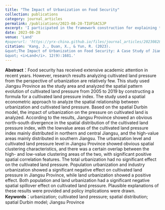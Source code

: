 ```yaml
---
title: "The Impact of Urbanization on Food Security"
collection: publications
category: journal_articles
permalink: /publications/2023-08-28-TIUFSACSJP
excerpt: 'I participated in the framework construction for explaining the results of this article.'
date: 2023-08-28
venue: 'Land'
#paperurl: 'https://yrx-china.github.io/files/journal_articles/20230828_The-Impact-of-Urbanization-on-Food-Security.pdf'
citation: 'Kang, J., Duan, X., & Yun, R. (2023). 
&quot;The Impact of Urbanization on Food Security: A Case Study of Jiangsu Province
&quot; <i>Land</i>. 12(9):1681.'
---
```


**Abstract**：Food security has received extensive academic attention in 
recent years. However, research results analyzing cultivated land pressure from the perspective of urbanization are relatively few. This study used Jiangsu Province as the study area and analyzed the spatial pattern evolution of cultivated land pressure from 2005 to 2019 by constructing a formula for a cultivated land pressure index. The study used a spatial econometric approach to analyze the spatial relationship between urbanization and cultivated land pressure. Based on the spatial Durbin model, the impact of urbanization on the pressure on cultivated land is analyzed. According to the results, Jiangsu Province showed an obvious north–south divergence in the spatial distribution of the cultivated land pressure index, with the lowvalue areas of the cultivated land pressure index mainly distributed in northern and central Jiangsu, and the high-value areas mainly distributed in southern Jiangsu. The urbanization level and cultivated land pressure level in Jiangsu Province showed obvious spatial clustering characteristics, and there was a certain overlap between the high- and low-value clustering areas of the two, with significant positive spatial correlation features. The total urbanization had no significant effect on the cultivated land pressure. Population urbanization and industry urbanization showed a significant negative effect on cultivated land pressure in Jiangsu Province, while land urbanization showed a positive effect. Both population and land urbanization had a significant negative spatial spillover effect on cultivated land pressure. Plausible explanations of these results were provided and policy implications were drawn. <br>
**Keywords**：urbanization; cultivated land pressure; spatial distribution; spatial Durbin model; Jiangsu Province